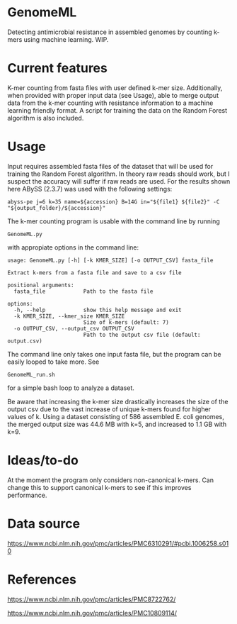 # GenomeML
Detecting antimicrobial resistance in assembled genomes by counting k-mers using machine learning. WIP.

# Current features
K-mer counting from fasta files with user defined k-mer size. Additionally, when provided with proper input data (see Usage), able to merge output data from the k-mer counting with resistance information to a machine learning friendly format. A script for training the data on the Random Forest algorithm is also included.

# Usage
Input requires assembled fasta files of the dataset that will be used for training the Random Forest algorithm. In theory raw reads should work, but I suspect the accuracy will suffer if raw reads are used. For the results shown here ABySS (2.3.7) was used with the following settings:

```
abyss-pe j=6 k=35 name=${accession} B=14G in="${file1} ${file2}" -C "${output_folder}/${accession}"
```

The k-mer counting program is usable with the command line by running 
```
GenomeML.py 
```
with appropiate options in the command line:

```
usage: GenomeML.py [-h] [-k KMER_SIZE] [-o OUTPUT_CSV] fasta_file

Extract k-mers from a fasta file and save to a csv file

positional arguments:
  fasta_file            Path to the fasta file

options:
  -h, --help            show this help message and exit
  -k KMER_SIZE, --kmer_size KMER_SIZE
                        Size of k-mers (default: 7)
  -o OUTPUT_CSV, --output_csv OUTPUT_CSV
                        Path to the output csv file (default: output.csv)
```

The command line only takes one input fasta file, but the program can be easily looped to take more. See 
```
GenomeML_run.sh
```
for a simple bash loop to analyze a dataset.

Be aware that increasing the k-mer size drastically increases the size of the output csv due to the vast increase of unique k-mers found for higher values of k. Using a dataset consisting of 586 assembled E. coli genomes, the merged output size was 44.6 MB with k=5, and increased to 1.1 GB with k=9. 

# Ideas/to-do
At the moment the program only considers non-canonical k-mers. Can change this to support canonical k-mers to see if this improves performance.

# Data source
https://www.ncbi.nlm.nih.gov/pmc/articles/PMC6310291/#pcbi.1006258.s010

# References 
https://www.ncbi.nlm.nih.gov/pmc/articles/PMC8722762/

https://www.ncbi.nlm.nih.gov/pmc/articles/PMC10809114/

